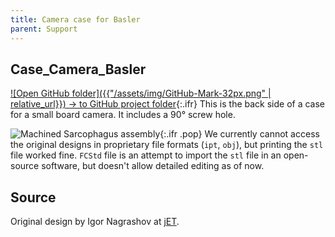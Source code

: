 ```yaml
---
title: Camera case for Basler
parent: Support
---
```


## Case_Camera_Basler

[![Open GitHub folder]({{"/assets/img/GitHub-Mark-32px.png" | relative_url}}) → to GitHub project folder](https://github.com/reiserlab/Component-Design/tree/main/Support/Case_Camera_Basler){:.ifr}
This is the back side of a case for a small board camera. It includes a 90° screw hole.

![Machined Sarcophagus assembly]({{"/assets/img/Support/Case_Camera_Basler/Case_Camera_Basler.png"|relative_url}}){:.ifr .pop}
We currently cannot access the original designs in proprietary file formats (`ipt`, `obj`), but printing the `stl` file worked fine. `FCStd` file is an attempt to import the `stl` file in an open-source software, but doesn't allow detailed editing as of now.

## Source

Original design by Igor Nagrashov at [jET](https://www.janelia.org/support-team/janelia-experimental-technology).
